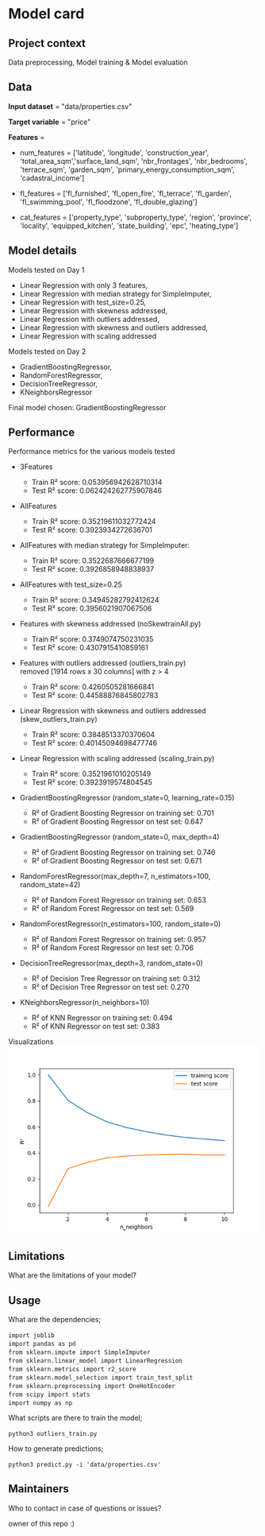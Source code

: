 # Model card

## Project context

Data preprocessing, Model training & Model evaluation

## Data

**Input dataset** = "data/properties.csv" </p>
**Target variable** = "price"</p>
**Features** =
- num_features = ['latitude', 'longitude', 'construction_year', 'total_area_sqm','surface_land_sqm', 'nbr_frontages', 'nbr_bedrooms', 'terrace_sqm', 'garden_sqm', 'primary_energy_consumption_sqm', 'cadastral_income']</p>
- fl_features = ['fl_furnished', 'fl_open_fire', 'fl_terrace', 'fl_garden', 'fl_swimming_pool', 'fl_floodzone', 'fl_double_glazing']</p>
- cat_features = ['property_type', 'subproperty_type', 'region', 'province', 'locality',
       'equipped_kitchen', 'state_building', 'epc', 'heating_type']</p>

## Model details

Models tested on Day 1
- Linear Regression with only 3 features,
- Linear Regression with median strategy for SimpleImputer,
- Linear Regression with test_size=0.25,
- Linear Regression with skewness addressed,
- Linear Regression with outliers addressed,
- Linear Regression with skewness and outliers addressed,
- Linear Regression with scaling addressed </p>

Models tested on Day 2
- GradientBoostingRegressor,
- RandomForestRegressor,
- DecisionTreeRegressor,
- KNeighborsRegressor

Final model chosen: GradientBoostingRegressor

## Performance

Performance metrics for the various models tested
- 3Features
    - Train R² score: 0.053956942628710314
    - Test R² score: 0.062424262775907846

- AllFeatures
    - Train R² score: 0.35219611032772424
    - Test R² score: 0.3923934272636701

- AllFeatures with median strategy for SimpleImputer:
    - Train R² score: 0.3522687666677199
    - Test R² score: 0.3926858948838937

- AllFeatures with test_size=0.25
    - Train R² score: 0.34945282792412624
    - Test R² score: 0.3956021907067506

- Features with skewness addressed (noSkewtrainAll.py)
    - Train R² score: 0.3749074750231035
    - Test R² score: 0.4307915410859161

- Features with outliers addressed (outliers_train.py) <br>
    removed [1914 rows x 30 columns] with z > 4
    - Train R² score: 0.4260505281666841
    - Test R² score: 0.44588876845802783

- Linear Regression with skewness and outliers addressed (skew_outliers_train.py)
    - Train R² score: 0.3848513370370604
    - Test R² score: 0.40145094698477746

- Linear Regression with scaling addressed (scaling_train.py)
    - Train R² score: 0.3521961010205149
    - Test R² score: 0.3923919574804545

- GradientBoostingRegressor (random_state=0, learning_rate=0.15)
    - R² of Gradient Boosting Regressor on training set: 0.701
    - R² of Gradient Boosting Regressor on test set: 0.647

- GradientBoostingRegressor (random_state=0, max_depth=4)
    - R² of Gradient Boosting Regressor on training set: 0.746
    - R² of Gradient Boosting Regressor on test set: 0.671

- RandomForestRegressor(max_depth=7, n_estimators=100, random_state=42)
    - R² of Random Forest Regressor on training set: 0.653
    - R² of Random Forest Regressor on test set: 0.569

- RandomForestRegressor(n_estimators=100, random_state=0)
    - R² of Random Forest Regressor on training set: 0.957
    - R² of Random Forest Regressor on test set: 0.706

- DecisionTreeRegressor(max_depth=3, random_state=0)
    - R² of Decision Tree Regressor on training set: 0.312
    - R² of Decision Tree Regressor on test set: 0.270

- KNeighborsRegressor(n_neighbors=10)
    - R² of KNN Regressor on training set: 0.494
    - R² of KNN Regressor on test set: 0.383 </p>

Visualizations
![Alt Text](./knn_compare_model.png)

## Limitations

What are the limitations of your model?

## Usage

What are the dependencies;</p>
`import joblib`<br>
`import pandas as pd`<br>
`from sklearn.impute import SimpleImputer`<br>
`from sklearn.linear_model import LinearRegression`<br>
`from sklearn.metrics import r2_score`<br>
`from sklearn.model_selection import train_test_split`<br>
`from sklearn.preprocessing import OneHotEncoder`<br>
`from scipy import stats`<br>
`import numpy as np`<br>

What scripts are there to train the model;</p>
`python3 outliers_train.py`

How to generate predictions;</p>
`python3 predict.py -i 'data/properties.csv'`

## Maintainers

Who to contact in case of questions or issues?</p>
owner of this repo :)</p>
